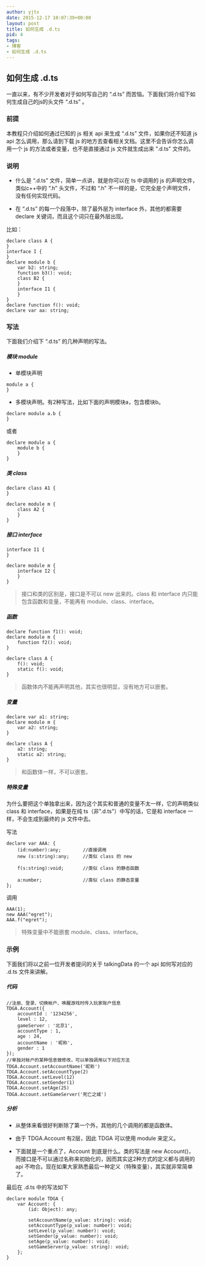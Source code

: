 ```yaml
---
author: yjtx
date: 2015-12-17 10:07:39+00:00
layout: post
title: 如何生成 .d.ts
pid: 4
tags:
- 博客
- 如何生成 .d.ts
---
```




## 如何生成 .d.ts 

一直以来，有不少开发者对于如何写自己的 “.d.ts” 而苦恼。下面我们将介绍下如何生成自己的js的头文件 “.d.ts” 。

### 前提

本教程只介绍如何通过已知的 js 相关 api 来生成 “.d.ts” 文件，如果你还不知道 js api 怎么调用，那么请到下载 js 的地方去查看相关文档。这里不会告诉你怎么调用一个 js 的方法或者变量，也不是直接通过 js 文件就生成出来 ".d.ts" 文件的。

### 说明

* 什么是 “.d.ts” 文件，简单一点讲，就是你可以在 ts 中调用的 js 的声明文件，类似c++中的 “.h” 头文件，不过和 “.h” 不一样的是，它完全是个声明文件，没有任何实现代码。


* 在 “.d.ts” 的每一个段落中，除了最外层为 interface 外，其他的都需要 declare 关键词，而且这个词只在最外层出现。

比如：

~~~
declare class A {
}
interface I {
}
declare module b {
    var b2: string;
    function b3(): void;
    class B2 {
    }
    interface I1 {
    }
}
declare function f(): void;
declare var aa: string;
~~~


### 写法
下面我们介绍下 “.d.ts” 的几种声明的写法。

##### 模块 module

* 单模块声明

~~~
module a {
}
~~~

* 多模块声明。有2种写法，比如下面的声明模块a，包含模块b。

~~~
declare module a.b {
}
~~~

或者

~~~
declare module a {
    module b {
    }
}
~~~

##### 类 class 

~~~
declare class A1 {
}

declare module m {
    class A2 {
    }
}
~~~

##### 接口 interface

~~~
interface I1 {
}

declare module m {
    interface I2 {
    }
}
~~~

> 接口和类的区别是，接口是不可以 new 出来的。class 和 interface 内只能包含函数和变量，不能再有 module、class、interface。

##### 函数

~~~
declare function f1(): void;
declare module m {
    function f2(): void;
}

declare class A {
    f(): void;
    static f(): void;
}

~~~

> 函数体内不能再声明其他，其实也很明显，没有地方可以嵌套。

##### 变量

~~~
declare var a1: string;
declare module m {
    var a2: string;
}

declare class A {
    a2: string;
    static a2: string;
}

~~~

> 和函数体一样，不可以嵌套。

##### 特殊变量
为什么要把这个单独拿出来，因为这个其实和普通的变量不太一样，它的声明类似 class 和 interface，如果是在纯 ts（非".d.ts"）中写的话，它是和 interface 一样，不会生成到最终的 js 文件中去。

写法

~~~
declare var AAA: {
	(id:number):any;		//直接调用
	new (s:string):any; 	//类似 class 的 new
	
	f(s:string):void;		//类似 class 的静态函数
	
	a:number;				//类似 class 的静态变量
};
~~~

调用

~~~
AAA(1);
new AAA("egret");
AAA.f("egret");
~~~

> 特殊变量中不能嵌套 module、class、interface。

### 示例

下面我们将以之前一位开发者提问的关于 talkingData 的一个 api 如何写对应的 .d.ts 文件来讲解。

##### 代码

~~~
//注册、登录、切换帐户、唤醒游戏时传入玩家账户信息
TDGA.Account({
    accountId : '1234256',
    level : 12,
    gameServer : '北京1',
    accountType : 1,
    age : 24,
    accountName : '昵称',
    gender : 1
});
//单独对帐户的某种信息做修改，可以单独调用以下对应方法
TDGA.Account.setAccountName('昵称')
TDGA.Account.setAccountType(2)
TDGA.Account.setLevel(12)
TDGA.Account.setGender(1)
TDGA.Account.setAge(25)
TDGA.Account.setGameServer('死亡之城')
~~~

##### 分析

* 从整体来看很好判断除了第一个外，其他的几个调用的都是函数体。
 
* 由于 TDGA.Account 有2层，因此 TDGA 可以使用 module 来定义。
 
* 下面就是一个重点了，Account 到底是什么。类的写法是 new Account()，而接口是不可以通过名称来初始化的，因而其实这2种方式的定义都与调用的 api 不吻合。现在如果大家熟悉最后一种定义（特殊变量），其实就非常简单了。

最后在 .d.ts 中的写法如下

~~~
declare module TDGA {
    var Account: {
        (id: Object): any;
        
        setAccountName(p_value: string): void;
        setAccountType(p_value: number): void;
        setLevel(p_value: number): void;
        setGender(p_value: number): void;
        setAge(p_value: number): void;
        setGameServer(p_value: string): void;
    };
}
~~~
